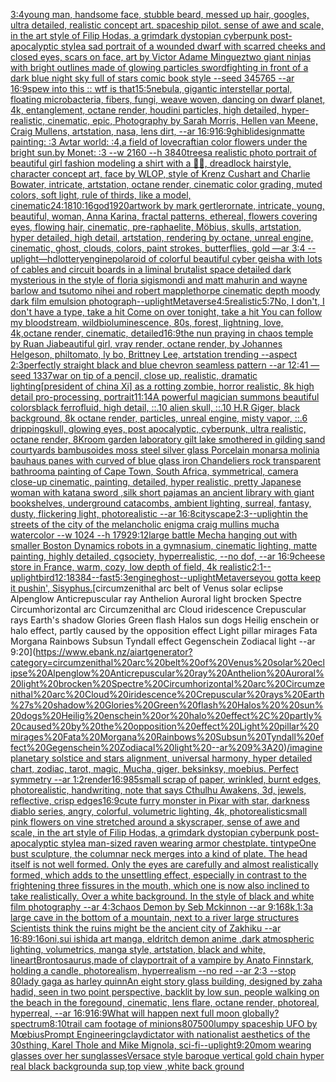 [3:4](https://www.ebank.nz/aiartgenerator?category=3%3A4)[young man, handsome face, stubble beard, messed up hair, googles, ultra detailed, realistic concept art. spaceship pilot. sense of awe and scale, in the art style of Filip Hodas, a grimdark dystopian cyberpunk post-apocalyptic style](https://www.ebank.nz/aiartgenerator?category=young%20man%2C%20handsome%20face%2C%20stubble%20beard%2C%20messed%20up%20hair%2C%20googles%2C%20ultra%20detailed%2C%20realistic%20concept%20art.%20spaceship%20pilot.%20sense%20of%20awe%20and%20scale%2C%20in%20the%20art%20style%20of%20Filip%20Hodas%2C%20a%20grimdark%20dystopian%20cyberpunk%20post-apocalyptic%20style)[a sad portrait of a wounded dwarf with scarred cheeks and closed eyes, scars on face, art by Victor Adame Minguez](https://www.ebank.nz/aiartgenerator?category=a%20sad%20portrait%20of%20a%20wounded%20dwarf%20with%20scarred%20cheeks%20and%20closed%20eyes%2C%20scars%20on%20face%2C%20art%20by%20Victor%20Adame%20Minguez)[two giant ninjas with bright outlines made of glowing particles swordfighting in front of a dark blue night sky full of stars comic book style --seed 345765 --ar 16:9](https://www.ebank.nz/aiartgenerator?category=two%20giant%20ninjas%20with%20bright%20outlines%20made%20of%20glowing%20particles%20swordfighting%20in%20front%20of%20a%20dark%20blue%20night%20sky%20full%20of%20stars%20comic%20book%20style%20--seed%20345765%20--ar%2016%3A9)[spew into this :: wtf is that](https://www.ebank.nz/aiartgenerator?category=spew%20into%20this%20%3A%3A%20wtf%20is%20that)[15:5](https://www.ebank.nz/aiartgenerator?category=15%3A5)[nebula, gigantic interstellar portal, floating microbacteria, fibers, fungi, weave woven, dancing on dwarf planet, 4k, entanglement, octane render, houdini particles, high detailed, hyper-realistic, cinematic, epic, Photography by Sarah Morris, Hellen van Meene, Craig Mullens, artstation, nasa, lens dirt, --ar 16:9](https://www.ebank.nz/aiartgenerator?category=nebula%2C%20gigantic%20interstellar%20portal%2C%20floating%20microbacteria%2C%20fibers%2C%20fungi%2C%20weave%20woven%2C%20dancing%20on%20dwarf%20planet%2C%204k%2C%20entanglement%2C%20octane%20render%2C%20houdini%20particles%2C%20high%20detailed%2C%20hyper-realistic%2C%20cinematic%2C%20epic%2C%20Photography%20by%20Sarah%20Morris%2C%20Hellen%20van%20Meene%2C%20Craig%20Mullens%2C%20artstation%2C%20nasa%2C%20lens%20dirt%2C%20--ar%2016%3A9)[16:9](https://www.ebank.nz/aiartgenerator?category=16%3A9)[ghibli](https://www.ebank.nz/aiartgenerator?category=ghibli)[design](https://www.ebank.nz/aiartgenerator?category=design)[matte painting: :3 Avtar world: :4,a field of lovecraftian color flowers under the bright sun.by Monet: :3 --w 2160 --h 3840](https://www.ebank.nz/aiartgenerator?category=matte%20painting%3A%20%3A3%20Avtar%20world%3A%20%3A4%2Ca%20field%20of%20lovecraftian%20color%20flowers%20under%20the%20bright%20sun.by%20Monet%3A%20%3A3%20--w%202160%20--h%203840)[trees](https://www.ebank.nz/aiartgenerator?category=trees)[a realistic photo portrait of beautiful girl fashion modeling a shirt with a 🏴‍☠️, dreadlock hairstyle, character concept art, face by WLOP, style of Krenz Cushart and Charlie Bowater, intricate, artstation, octane render, cinematic color grading, muted colors, soft light, rule of thirds, like a model, cinematic](https://www.ebank.nz/aiartgenerator?category=a%20realistic%20photo%20portrait%20of%20beautiful%20girl%20fashion%20modeling%20a%20shirt%20with%20a%20%F0%9F%8F%B4%E2%80%8D%E2%98%A0%EF%B8%8F%2C%20dreadlock%20hairstyle%2C%20character%20concept%20art%2C%20face%20by%20WLOP%2C%20style%20of%20Krenz%20Cushart%20and%20Charlie%20Bowater%2C%20intricate%2C%20artstation%2C%20octane%20render%2C%20cinematic%20color%20grading%2C%20muted%20colors%2C%20soft%20light%2C%20rule%20of%20thirds%2C%20like%20a%20model%2C%20cinematic)[24:18](https://www.ebank.nz/aiartgenerator?category=24%3A18)[10:16](https://www.ebank.nz/aiartgenerator?category=10%3A16)[god](https://www.ebank.nz/aiartgenerator?category=god)[1920](https://www.ebank.nz/aiartgenerator?category=1920)[artwork by mark gertler](https://www.ebank.nz/aiartgenerator?category=artwork%20by%20mark%20gertler)[ornate, intricate, young, beautiful, woman, Anna Karina, fractal patterns, ethereal, flowers covering eyes, flowing hair, cinematic, pre-raphaelite, Möbius, skulls, artstation, hyper detailed, high detail, artstation, rendering by octane, unreal engine, cinematic, ghost, clouds, colors, paint strokes, butterflies, gold —ar 3:4 --uplight](https://www.ebank.nz/aiartgenerator?category=ornate%2C%20intricate%2C%20young%2C%20beautiful%2C%20woman%2C%20Anna%20Karina%2C%20fractal%20patterns%2C%20ethereal%2C%20flowers%20covering%20eyes%2C%20flowing%20hair%2C%20cinematic%2C%20pre-raphaelite%2C%20M%C3%B6bius%2C%20skulls%2C%20artstation%2C%20hyper%20detailed%2C%20high%20detail%2C%20artstation%2C%20rendering%20by%20octane%2C%20unreal%20engine%2C%20cinematic%2C%20ghost%2C%20clouds%2C%20colors%2C%20paint%20strokes%2C%20butterflies%2C%20gold%20%E2%80%94ar%203%3A4%20--uplight)[—hd](https://www.ebank.nz/aiartgenerator?category=%E2%80%94hd)[lottery](https://www.ebank.nz/aiartgenerator?category=lottery)[engine](https://www.ebank.nz/aiartgenerator?category=engine)[polaroid of colorful beautiful cyber geisha with lots of cables and circuit boards in a liminal brutalist space detailed dark mysterious in the style of floria sigismondi and matt mahurin and wayne barlow and tsutomo nihei and robert mapplethorpe cinematic depth moody dark film emulsion photograph](https://www.ebank.nz/aiartgenerator?category=polaroid%20of%20colorful%20beautiful%20cyber%20geisha%20with%20lots%20of%20cables%20and%20circuit%20boards%20in%20a%20liminal%20brutalist%20space%20detailed%20dark%20mysterious%20in%20the%20style%20of%20floria%20sigismondi%20and%20matt%20mahurin%20and%20wayne%20barlow%20and%20tsutomo%20nihei%20and%20robert%20mapplethorpe%20cinematic%20depth%20moody%20dark%20film%20emulsion%20photograph)[--uplight](https://www.ebank.nz/aiartgenerator?category=--uplight)[Metaverse](https://www.ebank.nz/aiartgenerator?category=Metaverse)[4:5](https://www.ebank.nz/aiartgenerator?category=4%3A5)[realistic](https://www.ebank.nz/aiartgenerator?category=realistic)[5:7](https://www.ebank.nz/aiartgenerator?category=5%3A7)[No, I don't, I don't have a type, take a hit Come on over tonight, take a hit You can follow my bloodstream, wild](https://www.ebank.nz/aiartgenerator?category=No%2C%20I%20don%27t%2C%20I%20don%27t%20have%20a%20type%2C%20take%20a%20hit%20Come%20on%20over%20tonight%2C%20take%20a%20hit%20You%20can%20follow%20my%20bloodstream%2C%20wild)[bioluminescence, 80s, forest, lightning, love, 4k,octane render, cinematic, detailed](https://www.ebank.nz/aiartgenerator?category=bioluminescence%2C%2080s%2C%20forest%2C%20lightning%2C%20love%2C%204k%2Coctane%20render%2C%20cinematic%2C%20detailed)[16:9](https://www.ebank.nz/aiartgenerator?category=16%3A9)[the nun praying in chaos temple by Ruan Jia](https://www.ebank.nz/aiartgenerator?category=the%20nun%20praying%20in%20chaos%20temple%20by%20Ruan%20Jia)[beautiful girl, vray render, octane render, by Johannes Helgeson, philtomato, ly bo, Brittney Lee, artstation trending --aspect 2:3](https://www.ebank.nz/aiartgenerator?category=beautiful%20girl%2C%20vray%20render%2C%20octane%20render%2C%20by%20Johannes%20Helgeson%2C%20philtomato%2C%20ly%20bo%2C%20Brittney%20Lee%2C%20artstation%20trending%20--aspect%202%3A3)[perfectly straight black and blue chevron seamless pattern --ar 12:41 —seed 1337](https://www.ebank.nz/aiartgenerator?category=perfectly%20straight%20black%20and%20blue%20chevron%20seamless%20pattern%20--ar%2012%3A41%20%E2%80%94seed%201337)[war on tip of a pencil, close up, realistic, dramatic lighting](https://www.ebank.nz/aiartgenerator?category=war%20on%20tip%20of%20a%20pencil%2C%20close%20up%2C%20realistic%2C%20dramatic%20lighting)[[president of china Xi] as a rotting zombie, horror realistic, 8k high detail pro-processing, portrait](https://www.ebank.nz/aiartgenerator?category=%5Bpresident%20of%20china%20Xi%5D%20as%20a%20rotting%20zombie%2C%20horror%20realistic%2C%208k%20high%20detail%20pro-processing%2C%20portrait)[11:14](https://www.ebank.nz/aiartgenerator?category=11%3A14)[A powerful magician summons beautiful colors](https://www.ebank.nz/aiartgenerator?category=A%20powerful%20magician%20summons%20beautiful%20colors)[black ferrofluid, high detail, ::.10 alien skull, ::.10 H.R Giger, black background, 8k octane render, particles, unreal engine, misty vapor, ::.6 dripping](https://www.ebank.nz/aiartgenerator?category=black%20ferrofluid%2C%20high%20detail%2C%20%3A%3A.10%20alien%20skull%2C%20%3A%3A.10%20H.R%20Giger%2C%20black%20background%2C%208k%20octane%20render%2C%20particles%2C%20unreal%20engine%2C%20misty%20vapor%2C%20%3A%3A.6%20dripping)[skull, glowing eyes, post apocalyptic, cyberpunk, ultra realistic, octane render, 8K](https://www.ebank.nz/aiartgenerator?category=skull%2C%20glowing%20eyes%2C%20post%20apocalyptic%2C%20cyberpunk%2C%20ultra%20realistic%2C%20octane%20render%2C%208K)[room garden laboratory  gilt lake  smothered in gilding sand courtyards bambusoides moss steel silver glass  Porcelain monarsa molinia bauhaus panes with  curved of blue glass iron Chandeliers  rock transparent bathroom](https://www.ebank.nz/aiartgenerator?category=room%20garden%20laboratory%20%20gilt%20lake%20%20smothered%20in%20gilding%20sand%20courtyards%20bambusoides%20moss%20steel%20silver%20glass%20%20Porcelain%20monarsa%20molinia%20bauhaus%20panes%20with%20%20curved%20of%20blue%20glass%20iron%20Chandeliers%20%20rock%20transparent%20bathroom)[a painting of Cape Town, South Africa, symmetrical, camera close-up cinematic, painting, detailed, hyper realistic, pretty Japanese woman with katana sword ,silk short pajamas an ancient library with giant bookshelves, underground catacombs, ambient lighting, surreal, fantasy, dusty, flickering light, photorealistic --ar 16:8](https://www.ebank.nz/aiartgenerator?category=a%20painting%20of%20Cape%20Town%2C%20South%20Africa%2C%20symmetrical%2C%20camera%20close-up%20cinematic%2C%20painting%2C%20detailed%2C%20hyper%20realistic%2C%20pretty%20Japanese%20woman%20with%20katana%20sword%20%2Csilk%20short%20pajamas%20an%20ancient%20library%20with%20giant%20bookshelves%2C%20underground%20catacombs%2C%20ambient%20lighting%2C%20surreal%2C%20fantasy%2C%20dusty%2C%20flickering%20light%2C%20photorealistic%20--ar%2016%3A8)[cityscape](https://www.ebank.nz/aiartgenerator?category=cityscape)[2:3](https://www.ebank.nz/aiartgenerator?category=2%3A3)[--uplight](https://www.ebank.nz/aiartgenerator?category=--uplight)[in the streets of the city of the melancholic enigma craig mullins mucha watercolor --w 1024 --h 1792](https://www.ebank.nz/aiartgenerator?category=in%20the%20streets%20of%20the%20city%20of%20the%20melancholic%20enigma%20craig%20mullins%20mucha%20watercolor%20--w%201024%20--h%201792)[9:12](https://www.ebank.nz/aiartgenerator?category=9%3A12)[large battle Mecha hanging out with smaller Boston Dynamics robots in a gymnasium, cinematic lighting, matte painting, highly detailed, cgsociety, hyperrealistic, --no dof, --ar 16:9](https://www.ebank.nz/aiartgenerator?category=large%20battle%20Mecha%20hanging%20out%20with%20smaller%20Boston%20Dynamics%20robots%20in%20a%20gymnasium%2C%20cinematic%20lighting%2C%20matte%20painting%2C%20highly%20detailed%2C%20cgsociety%2C%20hyperrealistic%2C%20--no%20dof%2C%20--ar%2016%3A9)[cheese store in France, warm, cozy, low depth of field, 4k realistic](https://www.ebank.nz/aiartgenerator?category=cheese%20store%20in%20France%2C%20warm%2C%20cozy%2C%20low%20depth%20of%20field%2C%204k%20realistic)[2:1](https://www.ebank.nz/aiartgenerator?category=2%3A1)[--uplight](https://www.ebank.nz/aiartgenerator?category=--uplight)[bird](https://www.ebank.nz/aiartgenerator?category=bird)[12:18](https://www.ebank.nz/aiartgenerator?category=12%3A18)[384](https://www.ebank.nz/aiartgenerator?category=384)[--fast](https://www.ebank.nz/aiartgenerator?category=--fast)[5:3](https://www.ebank.nz/aiartgenerator?category=5%3A3)[engine](https://www.ebank.nz/aiartgenerator?category=engine)[ghost](https://www.ebank.nz/aiartgenerator?category=ghost)[--uplight](https://www.ebank.nz/aiartgenerator?category=--uplight)[Metaverse](https://www.ebank.nz/aiartgenerator?category=Metaverse)[you gotta keep it pushin', Sisyphus.](https://www.ebank.nz/aiartgenerator?category=you%20gotta%20keep%20it%20pushin%27%2C%20Sisyphus.)[circumzenithal arc belt of Venus solar eclipse Alpenglow Anticrepuscular ray Anthelion Auroral light brocken Spectre Circumhorizontal arc Circumzenithal arc Cloud iridescence Crepuscular rays Earth's shadow Glories Green flash Halos  sun dogs Heilig enschein or halo effect, partly caused by the opposition effect Light pillar mirages Fata Morgana Rainbows Subsun Tyndall effect Gegenschein Zodiacal light --ar 9:20](https://www.ebank.nz/aiartgenerator?category=circumzenithal%20arc%20belt%20of%20Venus%20solar%20eclipse%20Alpenglow%20Anticrepuscular%20ray%20Anthelion%20Auroral%20light%20brocken%20Spectre%20Circumhorizontal%20arc%20Circumzenithal%20arc%20Cloud%20iridescence%20Crepuscular%20rays%20Earth%27s%20shadow%20Glories%20Green%20flash%20Halos%20%20sun%20dogs%20Heilig%20enschein%20or%20halo%20effect%2C%20partly%20caused%20by%20the%20opposition%20effect%20Light%20pillar%20mirages%20Fata%20Morgana%20Rainbows%20Subsun%20Tyndall%20effect%20Gegenschein%20Zodiacal%20light%20--ar%209%3A20)[/imagine planetary solstice and stars alignment, universal harmony, hyper detailed chart, zodiac, tarot, magic, Mucha, giger, beksinksy, moebius. Perfect symmetry --ar 1:2](https://www.ebank.nz/aiartgenerator?category=/imagine%20planetary%20solstice%20and%20stars%20alignment%2C%20universal%20harmony%2C%20hyper%20detailed%20chart%2C%20zodiac%2C%20tarot%2C%20magic%2C%20Mucha%2C%20giger%2C%20beksinksy%2C%20moebius.%20Perfect%20symmetry%20--ar%201%3A2)[render](https://www.ebank.nz/aiartgenerator?category=render)[16:9](https://www.ebank.nz/aiartgenerator?category=16%3A9)[85](https://www.ebank.nz/aiartgenerator?category=85)[small scrap of paper, wrinkled, burnt edges, photorealistic, handwriting, note that says Cthulhu Awakens, 3d, jewels, reflective, crisp edges](https://www.ebank.nz/aiartgenerator?category=small%20scrap%20of%20paper%2C%20wrinkled%2C%20burnt%20edges%2C%20photorealistic%2C%20handwriting%2C%20note%20that%20says%20Cthulhu%20Awakens%2C%203d%2C%20jewels%2C%20reflective%2C%20crisp%20edges)[16:9](https://www.ebank.nz/aiartgenerator?category=16%3A9)[cute furry monster in Pixar with star, darkness diablo series, angry, colorful, volumetric lighting, 4k, photorealistic](https://www.ebank.nz/aiartgenerator?category=cute%20furry%20monster%20in%20Pixar%20with%20star%2C%20darkness%20diablo%20series%2C%20angry%2C%20colorful%2C%20volumetric%20lighting%2C%204k%2C%20photorealistic)[small pink flowers on vine stretched around a skyscraper, sense of awe and scale, in the art style of Filip Hodas, a grimdark dystopian cyberpunk post-apocalyptic style](https://www.ebank.nz/aiartgenerator?category=small%20pink%20flowers%20on%20vine%20stretched%20around%20a%20skyscraper%2C%20sense%20of%20awe%20and%20scale%2C%20in%20the%20art%20style%20of%20Filip%20Hodas%2C%20a%20grimdark%20dystopian%20cyberpunk%20post-apocalyptic%20style)[a man-sized raven wearing armor chestplate. tintype](https://www.ebank.nz/aiartgenerator?category=a%20man-sized%20raven%20wearing%20armor%20chestplate.%20tintype)[One bust sculpture, the columnar neck merges into a kind of plate. The head itself is not well formed. Only the eyes are carefully and almost realistically formed, which adds to the unsettling effect, especially in contrast to the frightening three fissures in the mouth, which one is now also inclined to take realistically. Over a white background. In the style of black and white film photography --ar 4:3](https://www.ebank.nz/aiartgenerator?category=One%20bust%20sculpture%2C%20the%20columnar%20neck%20merges%20into%20a%20kind%20of%20plate.%20The%20head%20itself%20is%20not%20well%20formed.%20Only%20the%20eyes%20are%20carefully%20and%20almost%20realistically%20formed%2C%20which%20adds%20to%20the%20unsettling%20effect%2C%20especially%20in%20contrast%20to%20the%20frightening%20three%20fissures%20in%20the%20mouth%2C%20which%20one%20is%20now%20also%20inclined%20to%20take%20realistically.%20Over%20a%20white%20background.%20In%20the%20style%20of%20black%20and%20white%20film%20photography%20--ar%204%3A3)[chaos Demon by Seb Mckinnon --ar 9:16](https://www.ebank.nz/aiartgenerator?category=chaos%20Demon%20by%20Seb%20Mckinnon%20--ar%209%3A16)[8k,](https://www.ebank.nz/aiartgenerator?category=8k%2C)[1:3](https://www.ebank.nz/aiartgenerator?category=1%3A3)[a large cave in the bottom of a mountain, next to a river large structures Scientists think the ruins might be the ancient city of Zakhiku --ar 16:8](https://www.ebank.nz/aiartgenerator?category=a%20large%20cave%20in%20the%20bottom%20of%20a%20mountain%2C%20next%20to%20a%20river%20large%20structures%20Scientists%20think%20the%20ruins%20might%20be%20the%20ancient%20city%20of%20Zakhiku%20--ar%2016%3A8)[9:16](https://www.ebank.nz/aiartgenerator?category=9%3A16)[oni,sui ishida art manga, eldritch demon anime ,dark atmospheric lighting, volumetrics, manga style, artstation, black and white, lineart](https://www.ebank.nz/aiartgenerator?category=oni%2Csui%20ishida%20art%20manga%2C%20eldritch%20demon%20anime%20%2Cdark%20atmospheric%20lighting%2C%20volumetrics%2C%20manga%20style%2C%20artstation%2C%20black%20and%20white%2C%20lineart)[Brontosaurus,made of clay](https://www.ebank.nz/aiartgenerator?category=Brontosaurus%2Cmade%20of%20clay)[portrait of a vampire by Anato Finnstark, holding a candle, photorealism, hyperrealism --no red --ar 2:3 --stop 80](https://www.ebank.nz/aiartgenerator?category=portrait%20of%20a%20vampire%20by%20Anato%20Finnstark%2C%20holding%20a%20candle%2C%20photorealism%2C%20hyperrealism%20--no%20red%20--ar%202%3A3%20--stop%2080)[lady gaga as harley quinn](https://www.ebank.nz/aiartgenerator?category=lady%20gaga%20as%20harley%20quinn)[An eight story glass building, designed by zaha hadid, seen in two point perspective,  backlit by low sun, people walking on the beach in the foregound, cinematic, lens flare, octane render, photoreal, hyperreal, --ar 16:9](https://www.ebank.nz/aiartgenerator?category=An%20eight%20story%20glass%20building%2C%20designed%20by%20zaha%20hadid%2C%20seen%20in%20two%20point%20perspective%2C%20%20backlit%20by%20low%20sun%2C%20people%20walking%20on%20the%20beach%20in%20the%20foregound%2C%20cinematic%2C%20lens%20flare%2C%20octane%20render%2C%20photoreal%2C%20hyperreal%2C%20--ar%2016%3A9)[16:9](https://www.ebank.nz/aiartgenerator?category=16%3A9)[What will happen next full moon globally?](https://www.ebank.nz/aiartgenerator?category=What%20will%20happen%20next%20full%20moon%20globally%3F)[spectrum](https://www.ebank.nz/aiartgenerator?category=spectrum)[8:10](https://www.ebank.nz/aiartgenerator?category=8%3A10)[trail cam footage of minions](https://www.ebank.nz/aiartgenerator?category=trail%20cam%20footage%20of%20minions)[80](https://www.ebank.nz/aiartgenerator?category=80)[7500](https://www.ebank.nz/aiartgenerator?category=7500)[lumpy spaceship UFO by Mœbius](https://www.ebank.nz/aiartgenerator?category=lumpy%20spaceship%20UFO%20by%20M%C5%93bius)[Prompt Engineering](https://www.ebank.nz/aiartgenerator?category=Prompt%20Engineering)[clay](https://www.ebank.nz/aiartgenerator?category=clay)[dictator with nationalist aesthetics of the 30s](https://www.ebank.nz/aiartgenerator?category=dictator%20with%20nationalist%20aesthetics%20of%20the%2030s)[thing, Karel Thole and Mike Mignola, sci-fi](https://www.ebank.nz/aiartgenerator?category=thing%2C%20Karel%20Thole%20and%20Mike%20Mignola%2C%20sci-fi)[--uplight](https://www.ebank.nz/aiartgenerator?category=--uplight)[](https://www.ebank.nz/aiartgenerator?category=)[9:20](https://www.ebank.nz/aiartgenerator?category=9%3A20)[mom wearing glasses over her sunglasses](https://www.ebank.nz/aiartgenerator?category=mom%20wearing%20glasses%20over%20her%20sunglasses)[Versace style baroque vertical gold chain hyper real black background](https://www.ebank.nz/aiartgenerator?category=Versace%20style%20baroque%20vertical%20gold%20chain%20hyper%20real%20black%20background)[a sup,top view ,white back ground](https://www.ebank.nz/aiartgenerator?category=a%20sup%2Ctop%20view%20%2Cwhite%20back%20ground)
